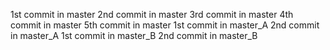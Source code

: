 1st commit in master
2nd commit in master
3rd commit in master
4th commit in master
5th commit in master
1st commit in master_A
2nd commit in master_A
1st commit in master_B
2nd commit in master_B

